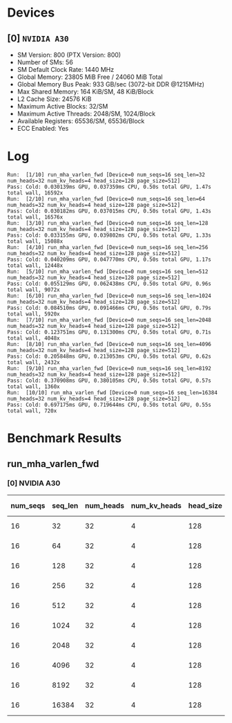 # Devices

## [0] `NVIDIA A30`
* SM Version: 800 (PTX Version: 800)
* Number of SMs: 56
* SM Default Clock Rate: 1440 MHz
* Global Memory: 23805 MiB Free / 24060 MiB Total
* Global Memory Bus Peak: 933 GB/sec (3072-bit DDR @1215MHz)
* Max Shared Memory: 164 KiB/SM, 48 KiB/Block
* L2 Cache Size: 24576 KiB
* Maximum Active Blocks: 32/SM
* Maximum Active Threads: 2048/SM, 1024/Block
* Available Registers: 65536/SM, 65536/Block
* ECC Enabled: Yes

# Log

```
Run:  [1/10] run_mha_varlen_fwd [Device=0 num_seqs=16 seq_len=32 num_heads=32 num_kv_heads=4 head_size=128 page_size=512]
Pass: Cold: 0.030139ms GPU, 0.037359ms CPU, 0.50s total GPU, 1.47s total wall, 16592x 
Run:  [2/10] run_mha_varlen_fwd [Device=0 num_seqs=16 seq_len=64 num_heads=32 num_kv_heads=4 head_size=128 page_size=512]
Pass: Cold: 0.030182ms GPU, 0.037015ms CPU, 0.50s total GPU, 1.43s total wall, 16576x 
Run:  [3/10] run_mha_varlen_fwd [Device=0 num_seqs=16 seq_len=128 num_heads=32 num_kv_heads=4 head_size=128 page_size=512]
Pass: Cold: 0.033155ms GPU, 0.039802ms CPU, 0.50s total GPU, 1.33s total wall, 15088x 
Run:  [4/10] run_mha_varlen_fwd [Device=0 num_seqs=16 seq_len=256 num_heads=32 num_kv_heads=4 head_size=128 page_size=512]
Pass: Cold: 0.040209ms GPU, 0.047770ms CPU, 0.50s total GPU, 1.17s total wall, 12448x 
Run:  [5/10] run_mha_varlen_fwd [Device=0 num_seqs=16 seq_len=512 num_heads=32 num_kv_heads=4 head_size=128 page_size=512]
Pass: Cold: 0.055129ms GPU, 0.062438ms CPU, 0.50s total GPU, 0.96s total wall, 9072x 
Run:  [6/10] run_mha_varlen_fwd [Device=0 num_seqs=16 seq_len=1024 num_heads=32 num_kv_heads=4 head_size=128 page_size=512]
Pass: Cold: 0.084510ms GPU, 0.091466ms CPU, 0.50s total GPU, 0.79s total wall, 5920x 
Run:  [7/10] run_mha_varlen_fwd [Device=0 num_seqs=16 seq_len=2048 num_heads=32 num_kv_heads=4 head_size=128 page_size=512]
Pass: Cold: 0.123751ms GPU, 0.131300ms CPU, 0.50s total GPU, 0.71s total wall, 4048x 
Run:  [8/10] run_mha_varlen_fwd [Device=0 num_seqs=16 seq_len=4096 num_heads=32 num_kv_heads=4 head_size=128 page_size=512]
Pass: Cold: 0.205848ms GPU, 0.213053ms CPU, 0.50s total GPU, 0.62s total wall, 2432x 
Run:  [9/10] run_mha_varlen_fwd [Device=0 num_seqs=16 seq_len=8192 num_heads=32 num_kv_heads=4 head_size=128 page_size=512]
Pass: Cold: 0.370908ms GPU, 0.380105ms CPU, 0.50s total GPU, 0.57s total wall, 1360x 
Run:  [10/10] run_mha_varlen_fwd [Device=0 num_seqs=16 seq_len=16384 num_heads=32 num_kv_heads=4 head_size=128 page_size=512]
Pass: Cold: 0.697175ms GPU, 0.719644ms CPU, 0.50s total GPU, 0.55s total wall, 720x 
```

# Benchmark Results

## run_mha_varlen_fwd

### [0] NVIDIA A30

| num_seqs | seq_len | num_heads | num_kv_heads | head_size | page_size | Memory Reads | Memory Writes | Memory Usage | Tokens | Samples |  CPU Time  |  Noise  |  GPU Time  |  Noise  |  Elem/s  | GlobalMem BW | BWUtil |
|----------|---------|-----------|--------------|-----------|-----------|--------------|---------------|--------------|--------|---------|------------|---------|------------|---------|----------|--------------|--------|
|       16 |      32 |        32 |            4 |       128 |       512 |    1.125 MiB |   128.000 KiB |       2048.1 |    512 |  16592x |  37.359 us |  43.00% |  30.139 us |  11.24% |  16.988M |  43.489 GB/s |  4.66% |
|       16 |      64 |        32 |            4 |       128 |       512 |    2.125 MiB |   128.000 KiB |       2048.1 |   1024 |  16576x |  37.015 us |  46.88% |  30.182 us |   3.18% |  33.927M |  78.168 GB/s |  8.38% |
|       16 |     128 |        32 |            4 |       128 |       512 |    4.125 MiB |   128.000 KiB |       2048.1 |   2048 |  15088x |  39.802 us |  59.77% |  33.155 us |  56.29% |  61.770M | 134.412 GB/s | 14.40% |
|       16 |     256 |        32 |            4 |       128 |       512 |    8.125 MiB |   128.000 KiB |       2048.1 |   4096 |  12448x |  47.770 us | 152.05% |  40.209 us |   3.18% | 101.867M | 215.142 GB/s | 23.06% |
|       16 |     512 |        32 |            4 |       128 |       512 |   16.125 MiB |   128.000 KiB |       2048.1 |   8192 |   9072x |  62.438 us |  64.03% |  55.129 us |  34.57% | 148.598M | 309.083 GB/s | 33.12% |
|       16 |    1024 |        32 |            4 |       128 |       512 |   32.125 MiB |   128.000 KiB |       2048.1 |  16384 |   5920x |  91.466 us | 157.94% |  84.510 us | 156.61% | 193.871M | 400.149 GB/s | 42.88% |
|       16 |    2048 |        32 |            4 |       128 |       512 |   64.125 MiB |   128.000 KiB |       2048.1 |  32768 |   4048x | 131.300 us |  31.44% | 123.751 us |   1.70% | 264.789M | 544.407 GB/s | 58.34% |
|       16 |    4096 |        32 |            4 |       128 |       512 |  128.125 MiB |   128.000 KiB |       2048.1 |  65536 |   2432x | 213.053 us |  11.45% | 205.848 us |   1.00% | 318.371M | 653.297 GB/s | 70.01% |
|       16 |    8192 |        32 |            4 |       128 |       512 |  256.125 MiB |   128.000 KiB |       2048.1 | 131072 |   1360x | 380.105 us |  17.56% | 370.908 us |   0.74% | 353.382M | 724.432 GB/s | 77.64% |
|       16 |   16384 |        32 |            4 |       128 |       512 |  512.125 MiB |   128.000 KiB |       2048.1 | 262144 |    720x | 719.644 us |  52.04% | 697.175 us |   0.65% | 376.009M | 770.442 GB/s | 82.57% |
